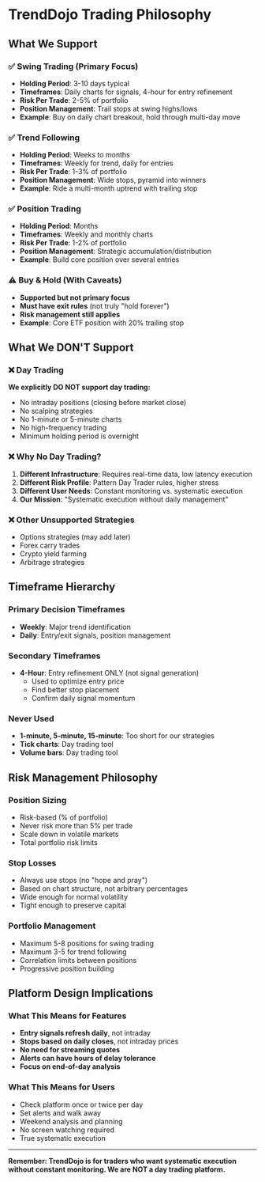 # TrendDojo Trading Philosophy

## What We Support

### ✅ Swing Trading (Primary Focus)
- **Holding Period**: 3-10 days typical
- **Timeframes**: Daily charts for signals, 4-hour for entry refinement
- **Risk Per Trade**: 2-5% of portfolio
- **Position Management**: Trail stops at swing highs/lows
- **Example**: Buy on daily chart breakout, hold through multi-day move

### ✅ Trend Following
- **Holding Period**: Weeks to months
- **Timeframes**: Weekly for trend, daily for entries
- **Risk Per Trade**: 1-3% of portfolio
- **Position Management**: Wide stops, pyramid into winners
- **Example**: Ride a multi-month uptrend with trailing stop

### ✅ Position Trading
- **Holding Period**: Months
- **Timeframes**: Weekly and monthly charts
- **Risk Per Trade**: 1-2% of portfolio
- **Position Management**: Strategic accumulation/distribution
- **Example**: Build core position over several entries

### ⚠️ Buy & Hold (With Caveats)
- **Supported but not primary focus**
- **Must have exit rules** (not truly "hold forever")
- **Risk management still applies**
- **Example**: Core ETF position with 20% trailing stop

## What We DON'T Support

### ❌ Day Trading
**We explicitly DO NOT support day trading:**
- No intraday positions (closing before market close)
- No scalping strategies
- No 1-minute or 5-minute charts
- No high-frequency trading
- Minimum holding period is overnight

### ❌ Why No Day Trading?
1. **Different Infrastructure**: Requires real-time data, low latency execution
2. **Different Risk Profile**: Pattern Day Trader rules, higher stress
3. **Different User Needs**: Constant monitoring vs. systematic execution
4. **Our Mission**: "Systematic execution without daily management"

### ❌ Other Unsupported Strategies
- Options strategies (may add later)
- Forex carry trades
- Crypto yield farming
- Arbitrage strategies

## Timeframe Hierarchy

### Primary Decision Timeframes
- **Weekly**: Major trend identification
- **Daily**: Entry/exit signals, position management

### Secondary Timeframes
- **4-Hour**: Entry refinement ONLY (not signal generation)
  - Used to optimize entry price
  - Find better stop placement
  - Confirm daily signal momentum

### Never Used
- **1-minute, 5-minute, 15-minute**: Too short for our strategies
- **Tick charts**: Day trading tool
- **Volume bars**: Day trading tool

## Risk Management Philosophy

### Position Sizing
- Risk-based (% of portfolio)
- Never risk more than 5% per trade
- Scale down in volatile markets
- Total portfolio risk limits

### Stop Losses
- Always use stops (no "hope and pray")
- Based on chart structure, not arbitrary percentages
- Wide enough for normal volatility
- Tight enough to preserve capital

### Portfolio Management
- Maximum 5-8 positions for swing trading
- Maximum 3-5 for trend following
- Correlation limits between positions
- Progressive position building

## Platform Design Implications

### What This Means for Features
- **Entry signals refresh daily**, not intraday
- **Stops based on daily closes**, not intraday prices
- **No need for streaming quotes**
- **Alerts can have hours of delay tolerance**
- **Focus on end-of-day analysis**

### What This Means for Users
- Check platform once or twice per day
- Set alerts and walk away
- Weekend analysis and planning
- No screen watching required
- True systematic execution

---

**Remember: TrendDojo is for traders who want systematic execution without constant monitoring. We are NOT a day trading platform.**